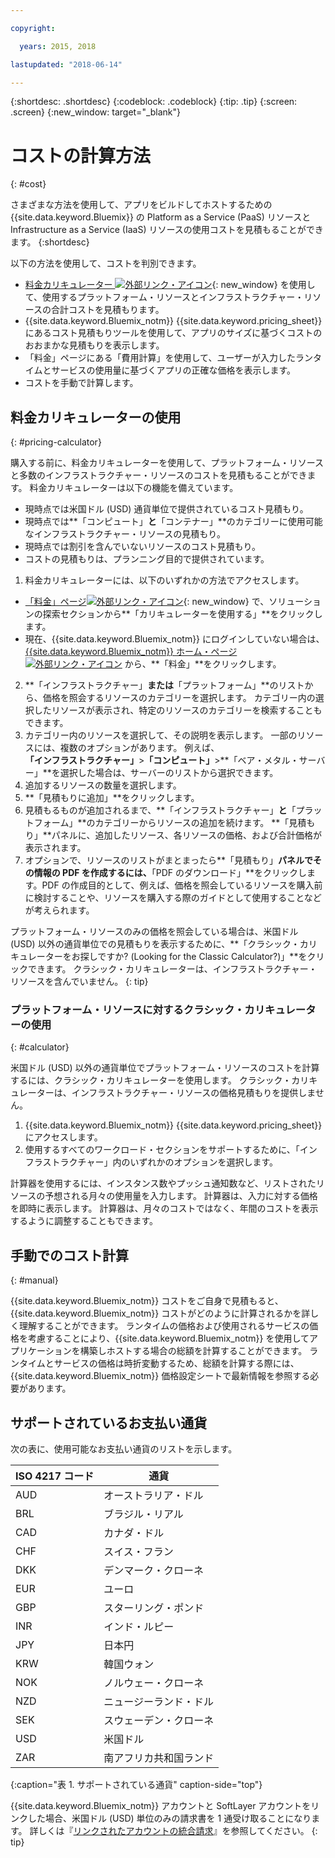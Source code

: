 ```yaml
---

copyright:

  years: 2015, 2018

lastupdated: "2018-06-14"

---
```


{:shortdesc: .shortdesc}
{:codeblock: .codeblock}
{:tip: .tip}
{:screen: .screen}
{:new_window: target="_blank"}

# コストの計算方法
{: #cost}

さまざまな方法を使用して、アプリをビルドしてホストするための {{site.data.keyword.Bluemix}} の Platform as a Service (PaaS) リソースと Infrastructure as a Service (IaaS) リソースの使用コストを見積もることができます。
{:shortdesc}

以下の方法を使用して、コストを判別できます。
* [料金カリキュレーター ![外部リンク・アイコン](../icons/launch-glyph.svg)](https://console.bluemix.net/pricing/){: new_window} を使用して、使用するプラットフォーム・リソースとインフラストラクチャー・リソースの合計コストを見積もります。
* {{site.data.keyword.Bluemix_notm}} {{site.data.keyword.pricing_sheet}} にあるコスト見積もりツールを使用して、アプリのサイズに基づくコストのおおまかな見積もりを表示します。
* 「料金」ページにある「費用計算」を使用して、ユーザーが入力したランタイムとサービスの使用量に基づくアプリの正確な価格を表示します。
* コストを手動で計算します。

## 料金カリキュレーターの使用
{: #pricing-calculator}

購入する前に、料金カリキュレーターを使用して、プラットフォーム・リソースと多数のインフラストラクチャー・リソースのコストを見積もることができます。
料金カリキュレーターは以下の機能を備えています。
  * 現時点では米国ドル (USD) 通貨単位で提供されているコスト見積もり。
  * 現時点では**「コンピュート」**と**「コンテナー」**のカテゴリーに使用可能なインフラストラクチャー・リソースの見積もり。
  * 現時点では割引を含んでいないリソースのコスト見積もり。
  * コストの見積もりは、プランニング目的で提供されています。

1. 料金カリキュレーターには、以下のいずれかの方法でアクセスします。
  * [「料金」ページ![外部リンク・アイコン](../icons/launch-glyph.svg)](https://www.ibm.com/cloud/pricing){: new_window} で、ソリューションの探索セクションから**「カリキュレーターを使用する」**をクリックします。
  * 現在、{{site.data.keyword.Bluemix_notm}} にログインしていない場合は、[{{site.data.keyword.Bluemix_notm}} ホーム・ページ ![外部リンク・アイコン](../icons/launch-glyph.svg)](https://console.bluemix.net/) から、**「料金」**をクリックします。
2. **「インフラストラクチャー」**または**「プラットフォーム」**のリストから、価格を照会するリソースのカテゴリーを選択します。 カテゴリー内の選択したリソースが表示され、特定のリソースのカテゴリーを検索することもできます。
3. カテゴリー内のリソースを選択して、その説明を表示します。 一部のリソースには、複数のオプションがあります。 例えば、**「インフラストラクチャー」**>**「コンピュート」**>**「ベア・メタル・サーバー」**を選択した場合は、サーバーのリストから選択できます。
4. 追加するリソースの数量を選択します。
5. **「見積もりに追加」**をクリックします。
6. 見積もるものが追加されるまで、**「インフラストラクチャー」**と**「プラットフォーム」**のカテゴリーからリソースの追加を続けます。 **「見積もり」**パネルに、追加したリソース、各リソースの価格、および合計価格が表示されます。
7. オプションで、リソースのリストがまとまったら**「見積もり」**パネルでその情報の PDF を作成するには、**「PDF のダウンロード」**をクリックします。PDF の作成目的として、例えば、価格を照会しているリソースを購入前に検討することや、リソースを購入する際のガイドとして使用することなどが考えられます。


プラットフォーム・リソースのみの価格を照会している場合は、米国ドル (USD) 以外の通貨単位での見積もりを表示するために、**「クラシック・カリキュレーターをお探しですか? (Looking for the Classic Calculator?)」**をクリックできます。 クラシック・カリキュレーターは、インフラストラクチャー・リソースを含んでいません。
{: tip}

### プラットフォーム・リソースに対するクラシック・カリキュレーターの使用
{: #calculator}

米国ドル (USD) 以外の通貨単位でプラットフォーム・リソースのコストを計算するには、クラシック・カリキュレーターを使用します。 クラシック・カリキュレーターは、インフラストラクチャー・リソースの価格見積もりを提供しません。

1. {{site.data.keyword.Bluemix_notm}} {{site.data.keyword.pricing_sheet}} にアクセスします。
2. 使用するすべてのワークロード・セクションをサポートするために、「インフラストラクチャー」内のいずれかのオプションを選択します。

計算器を使用するには、インスタンス数やプッシュ通知数など、リストされたリソースの予想される月々の使用量を入力します。 計算器は、入力に対する価格を即時に表示します。 計算器は、月々のコストではなく、年間のコストを表示するように調整することもできます。

## 手動でのコスト計算
{: #manual}

{{site.data.keyword.Bluemix_notm}} コストをご自身で見積もると、{{site.data.keyword.Bluemix_notm}} コストがどのように計算されるかを詳しく理解することができます。 ランタイムの価格および使用されるサービスの価格を考慮することにより、{{site.data.keyword.Bluemix_notm}} を使用してアプリケーションを構築しホストする場合の総額を計算することができます。 ランタイムとサービスの価格は時折変動するため、総額を計算する際には、{{site.data.keyword.Bluemix_notm}} 価格設定シートで最新情報を参照する必要があります。

## サポートされているお支払い通貨

次の表に、使用可能なお支払い通貨のリストを示します。

|ISO 4217 コード| 通貨|
|-------------|---------|
|AUD |	  オーストラリア・ドル|
|BRL |	  ブラジル・リアル|
|CAD |	  カナダ・ドル|
|CHF |	  スイス・フラン|
|DKK |	  デンマーク・クローネ|
|EUR |	  ユーロ|
|GBP |	  スターリング・ポンド|
|INR |	  インド・ルピー|
|JPY |	  日本円|
|KRW |	  韓国ウォン|
|NOK |	  ノルウェー・クローネ|
|NZD |	  ニュージーランド・ドル|
|SEK |	  スウェーデン・クローネ|
|USD |    米国ドル|
|ZAR |	  南アフリカ共和国ランド|
{:caption="表 1. サポートされている通貨" caption-side="top"}

{{site.data.keyword.Bluemix_notm}} アカウントと SoftLayer アカウントをリンクした場合、米国ドル (USD) 単位のみの請求書を 1 通受け取ることになります。 詳しくは『[リンクされたアカウントの統合請求](/docs/account/linking_accounts.html)』を参照してください。
{: tip}
